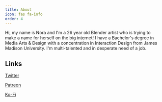```yaml
---
title: About
icon: fas fa-info
order: 4
---
```


Hi, my name is Nora and I'm a 26 year old Blender artist who is trying to make a name for herself on the big internet!
I have a Bachelor's degree in Media Arts & Design with a concentration in Interaction Design from James Madison University. I'm multi-talented and in desperate need of a job.

## Links

[Twitter](https://twitter.com/HeyNoraNora)

[Patreon](https://www.patreon.com/heynoranora)

[Ko-Fi](https://ko-fi.com/heynoranora)
